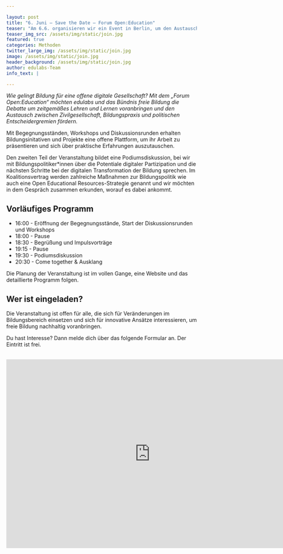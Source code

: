 ```yaml
---

layout: post
title: "6. Juni – Save the Date – Forum Open:Education"
teaser: "Am 6.6. organisieren wir ein Event in Berlin, um den Austausch von Zivilgesellschaft, Politik und Bildungspraxis zu fördern."
teaser_img_src: /assets/img/static/join.jpg
featured: true
categories: Methoden
twitter_large_img: /assets/img/static/join.jpg
image: /assets/img/static/join.jpg
header_background: /assets/img/static/join.jpg
author: edulabs-Team
info_text: |

---
```

*Wie gelingt Bildung für eine offene digitale Gesellschaft? Mit dem „Forum Open:Education“ möchten edulabs und das Bündnis freie Bildung die Debatte um zeitgemäßes Lehren und Lernen voranbringen und den Austausch zwischen Zivilgesellschaft, Bildungspraxis und politischen Entscheidergremien fördern.*

Mit Begegnungsständen, Workshops und Diskussionsrunden erhalten Bildungsinitativen und Projekte eine offene Plattform, um ihr Arbeit zu präsentieren und sich über praktische Erfahrungen auszutauschen.

Den zweiten Teil der Veranstaltung bildet eine Podiumsdiskussion, bei wir mit Bildungspolitiker*innen über die Potentiale digitaler Partizipation und die nächsten Schritte bei der digitalen Transformation der Bildung sprechen. Im Koalitionsvertrag werden zahlreiche Maßnahmen zur Bildungspolitik wie auch eine Open Educational Resources-Strategie genannt und wir möchten in dem Gespräch zusammen erkunden, worauf es dabei ankommt.

## Vorläufiges Programm

* 16:00 - Eröffnung der Begegnungsstände, Start der Diskussionsrunden und Workshops
* 18:00 - Pause
* 18:30 - Begrüßung und Impulsvorträge
* 19:15 - Pause
* 19:30 - Podiumsdiskussion
* 20:30 - Come together & Ausklang

Die Planung der Veranstaltung ist im vollen Gange, eine Website und das detaillierte Programm folgen.

## Wer ist eingeladen?

Die Veranstaltung ist offen für alle, die sich für Veränderungen im Bildungsbereich einsetzen und sich für innovative Ansätze interessieren, um freie Bildung nachhaltig voranbringen.

Du hast Interesse? Dann melde dich über das folgende Formular an. Der Eintritt ist frei.

<br>
<iframe src="https://docs.google.com/forms/d/e/1FAIpQLSdS3FbGAMRCEH41l698dUa3cSgVD6eAH3tlgeU6xrrX4Yb95g/viewform?embedded=true" width="760" height="500" frameborder="0" marginheight="0" marginwidth="0">Wird geladen...</iframe><br>
